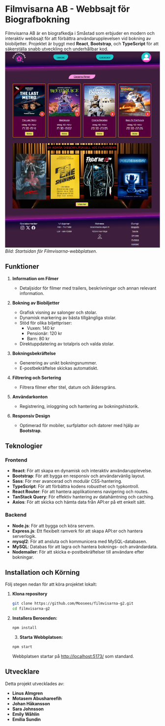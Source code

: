 # Filmvisarna AB - Webbsajt för Biografbokning

Filmvisarna AB är en biografkedja i Småstad som erbjuder en modern och interaktiv webbsajt för att förbättra användarupplevelsen vid bokning av biobiljetter. Projektet är byggt med **React**, **Bootstrap**, och **TypeScript** för att säkerställa snabb utveckling och underhållbar kod.
![Filmvisarna home](/src/assets/images/Filmvisarna%20home.png)
_Bild: Startsidan för Filmvisarna-webbplatsen._

## Funktioner

1. **Information om Filmer**

   - Detaljsidor för filmer med trailers, beskrivningar och annan relevant information.

2. **Bokning av Biobiljetter**

   - Grafisk visning av salonger och stolar.
   - Dynamisk markering av bästa tillgängliga stolar.
   - Stöd för olika biljettpriser:
     - Vuxen: 140 kr
     - Pensionär: 120 kr
     - Barn: 80 kr
   - Direktuppdatering av totalpris och valda stolar.

3. **Bokningsbekräftelse**

   - Generering av unikt bokningsnummer.
   - E-postbekräftelse skickas automatiskt.

4. **Filtrering och Sortering**

   - Filtrera filmer efter titel, datum och åldersgräns.

5. **Användarkonton**

   - Registrering, inloggning och hantering av bokningshistorik.

6. **Responsiv Design**
   - Optimerad för mobiler, surfplattor och datorer med hjälp av **Bootstrap**.

## Teknologier

### Frontend

- **React**: För att skapa en dynamisk och interaktiv användarupplevelse.
- **Bootstrap**: För att bygga en responsiv och användarvänlig layout.
- **Sass**: För mer avancerad och modulär CSS-hantering.
- **TypeScript**: För att förbättra kodens robusthet och typkontroll.
- **React Router**: För att hantera applikationens navigering och routes.
- **TanStack Query**: För effektiv hantering av datahämtning och caching.
- **Axios**: För att skicka och hämta data från API:er på ett enkelt sätt.

### Backend

- **Node.js**: För att bygga och köra servern.
- **Express.js**: Ett flexibelt ramverk för att skapa API:er och hantera serverlogik.
- **mysql2**: För att ansluta och kommunicera med MySQL-databasen.
- **MySQL**: Databas för att lagra och hantera boknings- och användardata.
- **Nodemailer**: För att skicka e-postbekräftelser till användare efter bokningar.

## Installation och Körning

Följ stegen nedan för att köra projektet lokalt:

1. **Klona repository**

   ```bash
   git clone https://github.com/Moosees/filmvisarna-g2.git
   cd filmvisarna-g2

   ```

2. **Installera Beroenden:**

   ```bash
   npm install
   ```

   3. **Starta Webbplatsen:**

   ```bash
   npm start
   ```

   Webbplatsen startar på [http://localhost:5173/](http://localhost:5173/) som standard.

## Utvecklare

Detta projekt utvecklades av:

- **Linus Almgren**
- **Motasem Abushareefih**
- **Johan Håkansson**
- **Sara Johnsson**
- **Emily Wåhlin**
- **Emilia Sundin**
